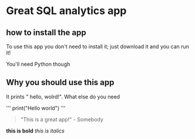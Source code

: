 # Great SQL analytics app

## how to install the app

To use this app you don't need to install it; just download it and you can run it!

You'll need Python though

## Why you should use this app

It prints " hello, wolrd!". What else do you need

'''
print("Hello world")
'''

> "This is a great app!" - Somebody

**this is bold**
_this is italics_

